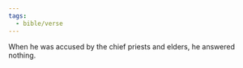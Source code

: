 ```yaml
---
tags:
  - bible/verse
---
```

When he was accused by the chief priests and elders, he answered nothing.